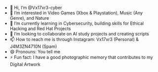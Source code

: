 - 👋 Hi, I’m @Vx17xr3-cyber
- 👀 I’m interested in Video Games (Xbox & Playstation), Music (Any Genre), and Nature
- 🌱 I’m currently learning in Cybersecurity, building skills for Ethical Hacking and Red Hat Projects
- 💞️ I’m looking to collaborate on AI study projects and creating scripts
- 📫 How to reach me is through Instagram: Vx17xr3 (Personal) & J4M3ZN4710N (Spam)
- 😄 Pronouns: You tell me
- ⚡ Fun fact: I have a good photographic memory that contributes to my Digital Artwork

<!---
Vx17xr3-cyber/Vx17xr3-cyber is a ✨ special ✨ repository because its `README.md` (this file) appears on your GitHub profile.
You can click the Preview link to take a look at your changes.
--->
